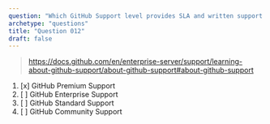 ```yaml
---
question: "Which GitHub Support level provides SLA and written support in English 24/7?"
archetype: "questions"
title: "Question 012"
draft: false
---
```


> https://docs.github.com/en/enterprise-server/support/learning-about-github-support/about-github-support#about-github-support
1. [x] GitHub Premium Support
1. [ ] GitHub Enterprise Support
1. [ ] GitHub Standard Support
1. [ ] GitHub Community Support
